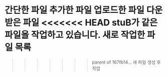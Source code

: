 간단한 파일
추가한 파일
업로드한 파일
다운받은 파일
<<<<<<< HEAD
stuB가 같은 파일을 작업하고 있습니다.
새로 작업한 파일 목록
=======
>>>>>>> parent of 167fb14... 새 파일 생성 후 작업
